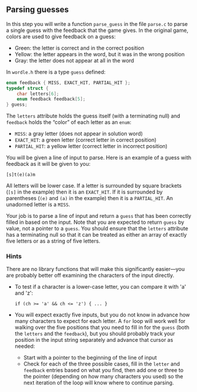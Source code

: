 Parsing guesses
---------------

In this step you will write a function `parse_guess` in the file
`parse.c` to parse a single guess with the feedback that the game
gives. In the original game, colors are used to give feedback on a
guess:

*   Green: the letter is correct and in the correct position
*   Yellow: the letter appears in the word, but it was in the wrong
    position
*   Gray: the letter does not appear at all in the word

In `wordle.h` there is a type `guess` defined:

``` c
enum feedback { MISS, EXACT_HIT, PARTIAL_HIT };
typedef struct {
    char letters[6];
    enum feedback feedback[5];
} guess;
```

The `letters` attribute holds the guess itself (with a terminating
null) and `feedback` holds the “color” of each letter as an `enum`:

*   `MISS`: a gray letter (does not appear in solution word)
*   `EXACT_HIT`: a green letter (correct letter in correct position)
*   `PARTIAL_HIT`: a yellow letter (correct letter in incorrect
    position)

You will be given a line of input to parse. Here is an example of a
guess with feedback as it will be given to you:

    [s]t(e)(a)m

All letters will be lower case. If a letter is surrounded by square
brackets (`[s]` in the example) then it is an `EXACT_HIT`. If it is
surrounded by parentheses (`(e)` and `(a)` in the example) then it
is a `PARTIAL_HIT`. An unadorned letter is a `MISS`.

Your job is to parse a line of input and return a `guess` that has
been correctly filled in based on the input. Note that you are
expected to return `guess` by value, not a pointer to a `guess`. You
should ensure that the `letters` attribute has a terminating null
so that it can be treated as either an array of exactly five letters
or as a string of five letters.


### Hints

There are no library functions that will make this significantly
easier—you are probably better off examining the characters of the
input directly.

*   To test if a character is a lower-case letter, you can compare
    it with 'a' and 'z':

        if (ch >= 'a' && ch <= 'z') { ... }

*   You will expect exactly five inputs, but you do not know in
    advance how many characters to expect for each letter. A `for`
    loop will work well for walking over the five positions that you
    need to fill in for the `guess` (both the `letters` and the
    `feedback`), but you should probably track your position in the
    input string separately and advance that cursor as needed:

    *   Start with a pointer to the beginning of the line of input
    *   Check for each of the three possible cases, fill in the
        `letter` and `feedback` entries based on what you find, then
        add one or three to the pointer (depending on how many
        characters you used) so the next iteration of the loop will
        know where to continue parsing.
